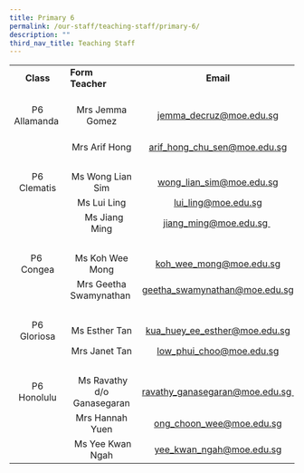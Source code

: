 ```yaml
---
title: Primary 6
permalink: /our-staff/teaching-staff/primary-6/
description: ""
third_nav_title: Teaching Staff
---
```

<table>
<tbody>
<tr>
<td style="text-align: center;"><b>Class</b></td><td style="width: 181px;"><b>Form Teacher&nbsp;</b>
</td>
<td style="text-align: center;"><b>Email</b>
</td>
</tr> 
<tr>
<td style="text-align: center;"><br>P6 Allamanda&nbsp;<br>&nbsp;<br>
</td>

<td style="text-align: center;">Mrs Jemma Gomez</td>
<td style="text-align: center;"><a href="mailto:jemma_decruz@moe.edu.sg" target="">jemma_decruz@moe.edu.sg</a><br>
</td>
</tr>
<tr>
<td>&nbsp;
</td>

<td style="text-align: center;">Mrs Arif Hong<br>
</td>
<td style="text-align: center;"><a href="mailto:arif_hong_chu_sen@moe.edu.sg" target="">arif_hong_chu_sen@moe.edu.sg</a><br>
</td>
</tr>
<tr>
<td colspan="3">&nbsp;&nbsp;
</td>
</tr>
<tr>
<td style="text-align: center;">P6 Clematis<br>
</td>

<td style="text-align: center;">Ms Wong Lian Sim
</td>
<td style="text-align: center;"><a href="mailto:wong_lian_sim@moe.edu.sg" target="">wong_lian_sim@moe.edu.sg</a><br>
</td>
</tr>
<tr>
<td>&nbsp;
</td>

<td style="text-align: center;">Ms Lui Ling
</td>
<td style="text-align: center;"><a href="mailto:lui_ling@moe.edu.sg" target="">lui_ling@moe.edu.sg</a><br>
</td>
</tr>
<tr>
<td>&nbsp;</td>
<td style="text-align: center;">&nbsp;&nbsp;Ms Jiang Ming</td>
<td style="text-align: center;"><a href="mailto:jiang_ming@moe.edu.sg" target="">jiang_ming@moe.edu.sg&nbsp;</a>&nbsp;</td></tr>
<tr>
<td colspan="3">&nbsp; &nbsp; &nbsp; &nbsp;
</td>
</tr>
<tr>
<td style="text-align: center;">P6&nbsp; Congea</td>

<td style="text-align: center;">Ms Koh Wee Mong
</td>
<td style="text-align: center;"><a href="mailto:koh_wee_mong@moe.edu.sg" target="">koh_wee_mong@moe.edu.sg</a><br>
</td>
</tr>
<tr>
<td>&nbsp;</td>
<td style="text-align: center;">Mrs Geetha Swamynathan&nbsp;</td>
<td style="text-align: center;"><a href="mailto:geetha_swamynathan@moe.edu.sg" target="">geetha_swamynathan@moe.edu.sg</a></td></tr>
<tr>
<td colspan="3">&nbsp; &nbsp; &nbsp; &nbsp;
</td>
</tr>
<tr>
<td style="text-align: center;">P6 Gloriosa</td>

<td style="text-align: center;">Ms Esther Tan
</td>
<td style="text-align: center;"><a href="mailto:kua_huey_ee_esther@moe.edu.sg" target="">kua_huey_ee_esther@moe.edu.sg</a><br>
</td>
</tr>
<tr>
<td>
</td>

<td style="text-align: center;">Mrs Janet Tan
</td>
<td style="text-align: center;"><a href="mailto:geetha_swamynathan@moe.edu.sg" target=""></a><a href="mailto:low_phui_choo@moe.edu.sg" target="">low_phui_choo@moe.edu.sg</a><br>
</td>
</tr>
<tr>
<td colspan="3">&nbsp; &nbsp; &nbsp; &nbsp;
</td>
</tr>
<tr>
<td style="text-align: center;">P6 Honolulu<br>
</td>

<td style="text-align: center;">&nbsp;Ms Ravathy d/o Ganasegaran<br>
</td>
<td style="text-align: center;"><a href="mailto:ravathy_ganasegaran@moe.edu.sg" target="">ravathy_ganasegaran@moe.edu.sg&nbsp;</a><br></td>
</tr>
<tr>
<td>&nbsp;
</td>

<td style="text-align: center;">Mrs Hannah Yuen<br>
</td>
<td style="text-align: center;"><a href="mailto:ong_choon_wee@moe.edu.sg" target="">ong_choon_wee@moe.edu.sg</a><a href="mailto:de_souza_christopher_john@moe.edu.sg" target=""></a>
</td>
</tr><tr><td>&nbsp;</td><td style="text-align: center;" >&nbsp;Ms Yee Kwan Ngah</td><td style="text-align: center;">&nbsp;<a href="mailto:yee_kwan_ngah@moe.edu.sg" target="">yee_kwan_ngah@moe.edu.sg</a>&nbsp;</td></tr>

</tbody>
</table>